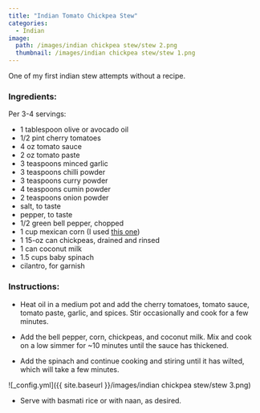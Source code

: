 ```yaml
---
title: "Indian Tomato Chickpea Stew"
categories:
  - Indian
image:
  path: /images/indian chickpea stew/stew 2.png
  thumbnail: /images/indian chickpea stew/stew 1.png
---
```


One of my first indian stew attempts without a recipe.

### Ingredients:

Per 3-4 servings:

* 1 tablespoon olive or avocado oil
* 1/2 pint cherry tomatoes
* 4 oz tomato sauce 
* 2 oz tomato paste 
* 3 teaspoons minced garlic 
* 3 teaspoons chilli powder⠀
* 3 teaspoons curry powder⠀
* 4 teaspoons cumin powder
* 2 teaspoons onion powder⠀
* salt, to taste
* pepper, to taste
* 1/2 green bell pepper, chopped
* 1 cup mexican corn (I used [this one](https://www.kroger.com/p/green-giant-mexicorn/0002000010453))
* 1 15-oz can chickpeas, drained and rinsed
* 1 can coconut milk 
* 1.5 cups baby spinach
* cilantro, for garnish

### Instructions:

* Heat oil in a medium pot and add the cherry tomatoes, tomato sauce, tomato paste, garlic, and spices. Stir occasionally and cook for a few minutes.

* Add the bell pepper, corn, chickpeas, and coconut milk. Mix and cook on a low simmer for ~10 minutes until the sauce has thickened.

* Add the spinach and continue cooking and stiring until it has wilted, which will take a few minutes. 

![_config.yml]({{ site.baseurl }}/images/indian chickpea stew/stew 3.png)

* Serve with basmati rice or with naan, as desired. 


